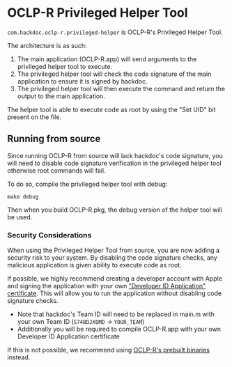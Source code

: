 # OCLP-R Privileged Helper Tool

`com.hackdoc.oclp-r.privileged-helper` is OCLP-R's Privileged Helper Tool.

The architecture is as such:
1. The main application (OCLP-R.app) will send arguments to the privileged helper tool to execute.
2. The privileged helper tool will check the code signature of the main application to ensure it is signed by hackdoc.
3. The privileged helper tool will then execute the command and return the output to the main application.

The helper tool is able to execute code as root by using the "Set UID" bit present on the file.


## Running from source

Since running OCLP-R from source will lack hackdoc's code signature, you will need to disable code signature verification in the privileged helper tool otherwise root commands will fail.

To do so, compile the privileged helper tool with debug:
```
make debug
```

Then when you build OCLP-R.pkg, the debug version of the helper tool will be used.


### Security Considerations

When using the Privileged Helper Tool from source, you are now adding a security risk to your system. By disabling the code signature checks, any malicious application is given ability to execute code as root.

If possible, we highly recommend creating a developer account with Apple and signing the application with your own ["Developer ID Application" certificate](https://developer.apple.com/help/account/create-certificates/create-developer-id-certificates/). This will allow you to run the application without disabling code signature checks.

* Note that hackdoc's Team ID will need to be replaced in main.m with your own Team ID (`S74BDJXQMD` -> `YOUR_TEAM`)
* Additionally you will be required to compile OCLP-R.app with your own Developer ID Application certificate

If this is not possible, we recommend using [OCLP-R's prebuilt binaries](../../SOURCE.md) instead.